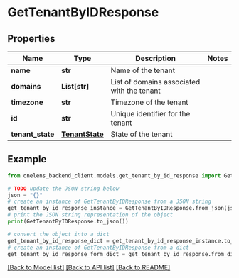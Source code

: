 # GetTenantByIDResponse


## Properties

Name | Type | Description | Notes
------------ | ------------- | ------------- | -------------
**name** | **str** | Name of the tenant | 
**domains** | **List[str]** | List of domains associated with the tenant | 
**timezone** | **str** | Timezone of the tenant | 
**id** | **str** | Unique identifier for the tenant | 
**tenant_state** | [**TenantState**](TenantState.md) | State of the tenant | 

## Example

```python
from onelens_backend_client.models.get_tenant_by_id_response import GetTenantByIDResponse

# TODO update the JSON string below
json = "{}"
# create an instance of GetTenantByIDResponse from a JSON string
get_tenant_by_id_response_instance = GetTenantByIDResponse.from_json(json)
# print the JSON string representation of the object
print(GetTenantByIDResponse.to_json())

# convert the object into a dict
get_tenant_by_id_response_dict = get_tenant_by_id_response_instance.to_dict()
# create an instance of GetTenantByIDResponse from a dict
get_tenant_by_id_response_form_dict = get_tenant_by_id_response.from_dict(get_tenant_by_id_response_dict)
```
[[Back to Model list]](../README.md#documentation-for-models) [[Back to API list]](../README.md#documentation-for-api-endpoints) [[Back to README]](../README.md)



